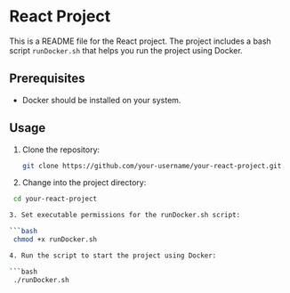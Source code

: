 # React Project

This is a README file for the React project. The project includes a bash script `runDocker.sh` that helps you run the project using Docker.

## Prerequisites

- Docker should be installed on your system.

## Usage

1. Clone the repository:

   ```bash
   git clone https://github.com/your-username/your-react-project.git

2. Change into the project directory:

  ```bash
   cd your-react-project

3. Set executable permissions for the runDocker.sh script:

  ```bash
   chmod +x runDocker.sh

4. Run the script to start the project using Docker:

  ```bash
   ./runDocker.sh
